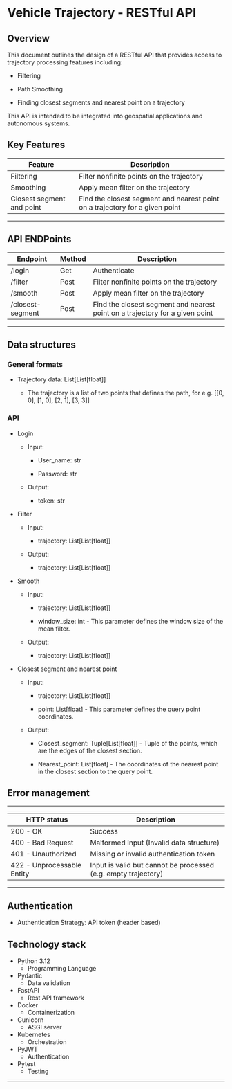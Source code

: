 # Vehicle Trajectory - RESTful API

## Overview

This document outlines the design of a RESTful API that provides access
to trajectory processing features including:

-   Filtering

-   Path Smoothing

-   Finding closest segments and nearest point on a trajectory

This API is intended to be integrated into geospatial applications and
autonomous systems.

## Key Features
| Feature | Description |
| -------- | ------- |
| Filtering | Filter nonfinite points on the trajectory|
| Smoothing | Apply mean filter on the trajectory |
| Closest segment and point | Find the closest segment and nearest point on a trajectory for a given point|
  -----------------------------------------------------------------------

## API ENDPoints
| Endpoint | Method | Description |
| -------- | ------- | ------- |
| /login | Get | Authenticate|
| /filter | Post | Filter nonfinite points on the trajectory |
| /smooth | Post | Apply mean filter on the trajectory |
| /closest-segment | Post | Find the closest segment and nearest point on a trajectory for a given point|

  -----------------------------------------------------------------------

## Data structures

### General formats

-  Trajectory data: List\[List\[float\]\]

    - The trajectory is a list of two points that defines the path, for e.g. \[\[0, 0\], \[1, 0\], \[2, 1\], \[3, 3\]\]

### API

- Login

   - Input:  

      - User_name: str

      - Password: str

   - Output: 

      - token: str

- Filter

  - Input:  

    - trajectory: List\[List\[float\]\]

  -  Output: 

      - trajectory: List\[List\[float\]\]

- Smooth

  - Input:  

    - trajectory: List\[List\[float\]\]

    - window_size: int - This parameter defines the window size of the mean filter.

  - Output:  

    - trajectory: List\[List\[float\]\]

- Closest segment and nearest point

  - Input:  

    - trajectory: List\[List\[float\]\]

    - point: List\[float\] - This parameter defines the query point coordinates.

  - Output:  

    - Closest_segment: Tuple\[List\[float\]\] - Tuple of the points, which are the edges of the closest section.

    - Nearest_point: List\[float\] - The coordinates of the nearest point in the closest section to the query point.

## Error management

  -----------------------------------------------------------------------
| HTTP status | Description |
| -------- | ------- |
| 200 - OK | Success|
| 400 - Bad Request | Malformed Input (Invalid data structure) |
| 401 - Unauthorized | Missing or invalid authentication token |
| 422 - Unprocessable Entity |Input is valid but cannot be processed (e.g. empty trajectory)|

  -----------------------------------------------------------------------

##  Authentication

-   Authentication Strategy: API token (header based)

## Technology stack
   - Python 3.12
      - Programming Language
  - Pydantic
      - Data validation
   - FastAPI
      - Rest API framework
  - Docker
    - Containerization
  - Gunicorn
      - ASGI server
  - Kubernetes
      - Orchestration
  - PyJWT
      - Authentication
  - Pytest
      - Testing
  ---------------------------------------------------------------------------

